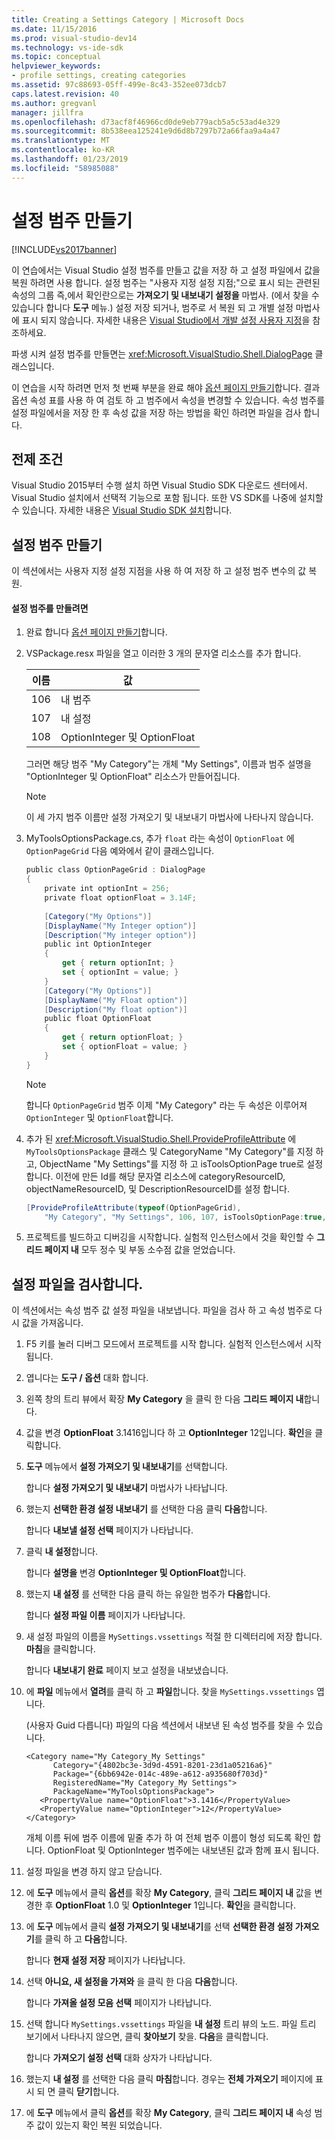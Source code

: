 ```yaml
---
title: Creating a Settings Category | Microsoft Docs
ms.date: 11/15/2016
ms.prod: visual-studio-dev14
ms.technology: vs-ide-sdk
ms.topic: conceptual
helpviewer_keywords:
- profile settings, creating categories
ms.assetid: 97c88693-05ff-499e-8c43-352ee073dcb7
caps.latest.revision: 40
ms.author: gregvanl
manager: jillfra
ms.openlocfilehash: d73acf8f46966cd0de9eb779acb5a5c53ad4e329
ms.sourcegitcommit: 8b538eea125241e9d6d8b7297b72a66faa9a4a47
ms.translationtype: MT
ms.contentlocale: ko-KR
ms.lasthandoff: 01/23/2019
ms.locfileid: "58985088"
---
```

# <a name="creating-a-settings-category"></a>설정 범주 만들기
[!INCLUDE[vs2017banner](../includes/vs2017banner.md)]

이 연습에서는 Visual Studio 설정 범주를 만들고 값을 저장 하 고 설정 파일에서 값을 복원 하려면 사용 합니다. 설정 범주는 "사용자 지정 설정 지점;"으로 표시 되는 관련된 속성의 그룹 즉,에서 확인란으로는 **가져오기 및 내보내기 설정을** 마법사. (에서 찾을 수 있습니다 합니다 **도구** 메뉴.) 설정 저장 되거나, 범주로 서 복원 되 고 개별 설정 마법사에 표시 되지 않습니다. 자세한 내용은 [Visual Studio에서 개발 설정 사용자 지정](http://msdn.microsoft.com/22c4debb-4e31-47a8-8f19-16f328d7dcd3)을 참조하세요.  
  
 파생 시켜 설정 범주를 만들면는 <xref:Microsoft.VisualStudio.Shell.DialogPage> 클래스입니다.  
  
 이 연습을 시작 하려면 먼저 첫 번째 부분을 완료 해야 [옵션 페이지 만들기](../extensibility/creating-an-options-page.md)합니다. 결과 옵션 속성 표를 사용 하 여 검토 하 고 범주에서 속성을 변경할 수 있습니다. 속성 범주를 설정 파일에서을 저장 한 후 속성 값을 저장 하는 방법을 확인 하려면 파일을 검사 합니다.  
  
## <a name="prerequisites"></a>전제 조건  
 Visual Studio 2015부터 수행 설치 하면 Visual Studio SDK 다운로드 센터에서. Visual Studio 설치에서 선택적 기능으로 포함 됩니다. 또한 VS SDK를 나중에 설치할 수 있습니다. 자세한 내용은 [Visual Studio SDK 설치](../extensibility/installing-the-visual-studio-sdk.md)합니다.  
  
## <a name="creating-a-settings-category"></a>설정 범주 만들기  
 이 섹션에서는 사용자 지정 설정 지점을 사용 하 여 저장 하 고 설정 범주 변수의 값 복원.  
  
#### <a name="to-create-a-settings-category"></a>설정 범주를 만들려면  
  
1.  완료 합니다 [옵션 페이지 만들기](../extensibility/creating-an-options-page.md)합니다.  
  
2.  VSPackage.resx 파일을 열고 이러한 3 개의 문자열 리소스를 추가 합니다.  
  
    |이름|값|  
    |----------|-----------|  
    |106|내 범주|  
    |107|내 설정|  
    |108|OptionInteger 및 OptionFloat|  
  
     그러면 해당 범주 "My Category"는 개체 "My Settings", 이름과 범주 설명을 "OptionInteger 및 OptionFloat" 리소스가 만들어집니다.  
  
    > [!NOTE]
    >  이 세 가지 범주 이름만 설정 가져오기 및 내보내기 마법사에 나타나지 않습니다.  
  
3.  MyToolsOptionsPackage.cs, 추가 `float` 라는 속성이 `OptionFloat` 에 `OptionPageGrid` 다음 예와에서 같이 클래스입니다.  
  
    ```csharp  
    public class OptionPageGrid : DialogPage  
    {  
        private int optionInt = 256;  
        private float optionFloat = 3.14F;  
  
        [Category("My Options")]  
        [DisplayName("My Integer option")]  
        [Description("My integer option")]  
        public int OptionInteger  
        {  
            get { return optionInt; }  
            set { optionInt = value; }  
        }  
        [Category("My Options")]  
        [DisplayName("My Float option")]  
        [Description("My float option")]  
        public float OptionFloat  
        {  
            get { return optionFloat; }  
            set { optionFloat = value; }  
        }  
    }  
    ```  
  
    > [!NOTE]
    >  합니다 `OptionPageGrid` 범주 이제 "My Category" 라는 두 속성은 이루어져 `OptionInteger` 및 `OptionFloat`합니다.  
  
4.  추가 된 <xref:Microsoft.VisualStudio.Shell.ProvideProfileAttribute> 에 `MyToolsOptionsPackage` 클래스 및 CategoryName "My Category"를 지정 하 고, ObjectName "My Settings"를 지정 하 고 isToolsOptionPage true로 설정 합니다. 이전에 만든 Id를 해당 문자열 리소스에 categoryResourceID, objectNameResourceID, 및 DescriptionResourceID를 설정 합니다.  
  
    ```csharp  
    [ProvideProfileAttribute(typeof(OptionPageGrid),   
        "My Category", "My Settings", 106, 107, isToolsOptionPage:true, DescriptionResourceID = 108)]  
    ```  
  
5.  프로젝트를 빌드하고 디버깅을 시작합니다. 실험적 인스턴스에서 것을 확인할 수 **그리드 페이지 내** 모두 정수 및 부동 소수점 값을 얻었습니다.  
  
## <a name="examining-the-settings-file"></a>설정 파일을 검사합니다.  
 이 섹션에서는 속성 범주 값 설정 파일을 내보냅니다. 파일을 검사 하 고 속성 범주로 다시 값을 가져옵니다.  
  
1.  F5 키를 눌러 디버그 모드에서 프로젝트를 시작 합니다. 실험적 인스턴스에서 시작 됩니다.  
  
2.  엽니다는 **도구 / 옵션** 대화 합니다.  
  
3.  왼쪽 창의 트리 뷰에서 확장 **My Category** 을 클릭 한 다음 **그리드 페이지 내**합니다.  
  
4.  값을 변경 **OptionFloat** 3.1416입니다 하 고 **OptionInteger** 12입니다. **확인**을 클릭합니다.  
  
5.  **도구** 메뉴에서 **설정 가져오기 및 내보내기**를 선택합니다.  
  
     합니다 **설정 가져오기 및 내보내기** 마법사가 나타납니다.  
  
6.  했는지 **선택한 환경 설정 내보내기** 를 선택한 다음 클릭 **다음**합니다.  
  
     합니다 **내보낼 설정 선택** 페이지가 나타납니다.  
  
7.  클릭 **내 설정**합니다.  
  
     합니다 **설명을** 변경 **OptionInteger 및 OptionFloat**합니다.  
  
8.  했는지 **내 설정** 를 선택한 다음 클릭 하는 유일한 범주가 **다음**합니다.  
  
     합니다 **설정 파일 이름** 페이지가 나타납니다.  
  
9. 새 설정 파일의 이름을 `MySettings.vssettings` 적절 한 디렉터리에 저장 합니다. **마침**을 클릭합니다.  
  
     합니다 **내보내기 완료** 페이지 보고 설정을 내보냈습니다.  
  
10. 에 **파일** 메뉴에서 **열려**를 클릭 하 고 **파일**합니다. 찾을 `MySettings.vssettings` 엽니다.  
  
     (사용자 Guid 다릅니다) 파일의 다음 섹션에서 내보낸 된 속성 범주를 찾을 수 있습니다.  
  
    ```  
    <Category name="My Category_My Settings"   
          Category="{4802bc3e-3d9d-4591-8201-23d1a05216a6}"   
          Package="{6bb6942e-014c-489e-a612-a935680f703d}"   
          RegisteredName="My Category_My Settings">  
          PackageName="MyToolsOptionsPackage">  
       <PropertyValue name="OptionFloat">3.1416</PropertyValue>   
       <PropertyValue name="OptionInteger">12</PropertyValue>   
    </Category>  
    ```  
  
     개체 이름 뒤에 범주 이름에 밑줄 추가 하 여 전체 범주 이름이 형성 되도록 확인 합니다. OptionFloat 및 OptionInteger 범주에는 내보낸된 값과 함께 표시 됩니다.  
  
11. 설정 파일을 변경 하지 않고 닫습니다.  
  
12. 에 **도구** 메뉴에서 클릭 **옵션**를 확장 **My Category**, 클릭 **그리드 페이지 내** 값을 변경한 후  **OptionFloat** 1.0 및 **OptionInteger** 1입니다. **확인**을 클릭합니다.  
  
13. 에 **도구** 메뉴에서 클릭 **설정 가져오기 및 내보내기**를 선택 **선택한 환경 설정 가져오기**를 클릭 하 고 **다음**합니다.  
  
     합니다 **현재 설정 저장** 페이지가 나타납니다.  
  
14. 선택 **아니요, 새 설정을 가져와** 을 클릭 한 다음 **다음**합니다.  
  
     합니다 **가져올 설정 모음 선택** 페이지가 나타납니다.  
  
15. 선택 합니다 `MySettings.vssettings` 파일을 **내 설정** 트리 뷰의 노드. 파일 트리 보기에서 나타나지 않으면, 클릭 **찾아보기** 찾을. **다음**을 클릭합니다.  
  
     합니다 **가져오기 설정 선택** 대화 상자가 나타납니다.  
  
16. 했는지 **내 설정** 를 선택한 다음 클릭 **마침**합니다. 경우는 **전체 가져오기** 페이지에 표시 되 면 클릭 **닫기**합니다.  
  
17. 에 **도구** 메뉴에서 클릭 **옵션**를 확장 **My Category**, 클릭 **그리드 페이지 내** 속성 범주 값이 있는지 확인 복원 되었습니다.
